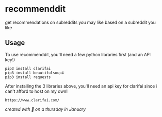 # recommenddit

get recommendations on subreddits you may like based on a subreddit you like

## Usage
To use recommenddit, you'll need a few python libraries first (and an API key!)

```
pip3 install clarifai
pip3 install beautifulsoup4
pip3 install requests
```

After installing the 3 libraries above, you'll need an api key for clarifai since i can't afford to host on my own!

```
https://www.clarifai.com/
```

*created with :purple_heart: on a thursday in January*